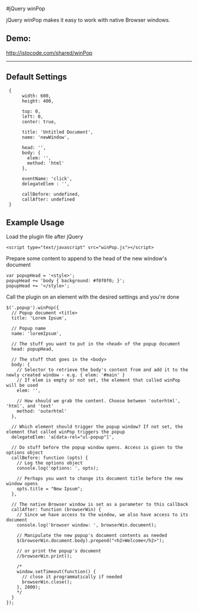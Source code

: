 #jQuery winPop

jQuery winPop makes it easy to work with native Browser windows.

## Demo:
http://istocode.com/shared/winPop

-------------

## Default Settings
     {
          width: 600,
          height: 400,
          
          top: 0,
          left: 0,
          center: true,
          
          title: 'Untitled Document',
          name: 'newWindow',
          
          head: '',
          body: {
            elem: '',
            method: 'html'
          },  
          
          eventName: 'click',
          delegateElem : '',
          
          callBefore: undefined,
          callAfter: undefined
     }


## Example Usage
Load the plugin file after jQuery

    <script type="text/javascript" src="winPop.js"></script>

Prepare some content to append to the head of the new window's document

    var popupHead = '<style>';
    popupHead += 'body { background: #f0f0f0; }';
    popupHead += '</style>';

Call the plugin on an element with the desired settings and you're done

    $('.popup').winPop({
      // Popup document <title>
      title: 'Lorem Ipsum',
      
      // Popup name
      name: 'loremIpsum',
    
      // The stuff you want to put in the <head> of the popup document
      head: popupHead,
    
      // The stuff that goes in the <body>
      body: {
        // Selector to retrieve the body's content from and add it to the newly created window - e.g. { elem: '#main' }
        // If elem is empty or not set, the element that called winPop will be used
        elem: '',
        
        // How should we grab the content. Choose between 'outerhtml', 'html', and 'text'
        method: 'outerhtml'
      },
    
      // Which element should trigger the popup window? If not set, the element that called winPop triggers the popup
      delegateElem: 'a[data-rel="ul-popup"]',
  
      // Do stuff before the popup window opens. Access is given to the options object
      callBefore: function (opts) { 
        // Log the options object
        console.log('options: ', opts); 
        
        // Perhaps you want to change its document title before the new window opens
        opts.title = "New Ipsum"; 
      },

      // The native Browser window is set as a parameter to this callback
      callAfter: function (browserWin) {
        // Since we have access to the window, we also have access to its document
        console.log('browser window: ', browserWin.document);
        
        // Manipulate the new popup's document contents as needed
        $(browserWin.document.body).prepend("<h2>Welcome</h2>");
        
        // or print the popup's document
        //browserWin.print();
  
        /* 
        window.setTimeout(function() {
          // close it programmatically if needed
          browserWin.close();
        }, 2000);
        */
      }
    });

